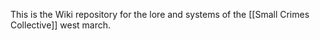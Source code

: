 This is the Wiki repository for the lore and systems of the [[Small Crimes Collective]] west march. 
